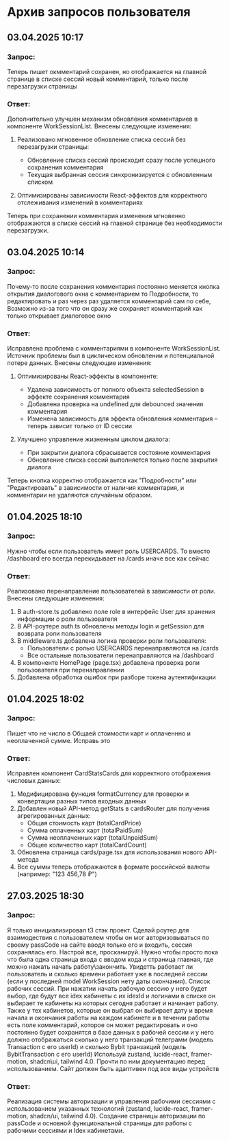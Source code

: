 # Архив запросов пользователя

## 03.04.2025 10:17
### Запрос:
Теперь пишет окмментарий сохранен, но отображается на главной странице в списке сессий новый комментарий, только после перезагрузки страницы

### Ответ:
Дополнительно улучшен механизм обновления комментариев в компоненте WorkSessionList. Внесены следующие изменения:

1. Реализовано мгновенное обновление списка сессий без перезагрузки страницы:
   - Обновление списка сессий происходит сразу после успешного сохранения комментария
   - Текущая выбранная сессия синхронизируется с обновленным списком

2. Оптимизированы зависимости React-эффектов для корректного отслеживания изменений в комментариях

Теперь при сохранении комментария изменения мгновенно отображаются в списке сессий на главной странице без необходимости перезагрузки.

## 03.04.2025 10:14
### Запрос:
Почему-то после сохранения комментария постоянно меняется кнопка открытия диалогового окна с комментарием то Подробности, то редактировать и раз через раз удаляется комментарий сам по себе, Возможно из-за того что он сразу же сохраняет комментарий как только открывает диалоговое окно

### Ответ:
Исправлена проблема с комментариями в компоненте WorkSessionList. Источник проблемы был в циклическом обновлении и потенциальной потере данных. Внесены следующие изменения:

1. Оптимизированы React-эффекты в компоненте:
   - Удалена зависимость от полного объекта selectedSession в эффекте сохранения комментария
   - Добавлена проверка на undefined для debounced значения комментария
   - Изменена зависимость для эффекта обновления комментария – теперь зависит только от ID сессии

2. Улучшено управление жизненным циклом диалога:
   - При закрытии диалога сбрасывается состояние комментария
   - Обновление списка сессий выполняется только после закрытия диалога
   
Теперь кнопка корректно отображается как "Подробности" или "Редактировать" в зависимости от наличия комментария, и комментарии не удаляются случайным образом.

## 01.04.2025 18:10
### Запрос:
Нужно чтобы если пользователь имеет роль USERCARDS. То вместо /dashboard его всегда перекидывает на /cards иначе все как сейчас

### Ответ:
Реализовано перенаправление пользователей в зависимости от роли. Внесены следующие изменения:

1. В auth-store.ts добавлено поле role в интерфейс User для хранения информации о роли пользователя
2. В API-роутере auth.ts обновлены методы login и getSession для возврата роли пользователя
3. В middleware.ts добавлена логика проверки роли пользователя:
   - Пользователи с ролью USERCARDS перенаправляются на /cards
   - Все остальные пользователи перенаправляются на /dashboard
4. В компоненте HomePage (page.tsx) добавлена проверка роли пользователя при перенаправлении
5. Добавлена обработка ошибок при разборе токена аутентификации

## 01.04.2025 18:02
### Запрос:
Пишет что не число в Общаей стоимости карт и оплаченнно и неоплаченной сумме. Исправь это

### Ответ:
Исправлен компонент CardStatsCards для корректного отображения числовых данных:

1. Модифицирована функция formatCurrency для проверки и конвертации разных типов входных данных
2. Добавлен новый API-метод getStats в cardsRouter для получения агрегированных данных:
   - Общая стоимость карт (totalCardPrice)
   - Сумма оплаченных карт (totalPaidSum)
   - Сумма неоплаченных карт (totalUnpaidSum)
   - Общее количество карт (totalCardCount)
3. Обновлена страница cards/page.tsx для использования нового API-метода
4. Все суммы теперь отображаются в формате российской валюты (например: "123 456,78 ₽")

## 27.03.2025 18:30
### Запрос:
Я только инициализировал t3 стэк проект. Сделай роутер для взаимодествия с пользователем чтобы он мог авторизовываться по своему passCode на сайте вводя только его и входить, сессия сохранялась его. Настрой все, просканируй. Нужно чтобы просто пока что была одна страница входа с вводом кода и страница главная, где можно нажать начать работу\закончить. Увидетть работает ли пользователь и сколько времени работает уже в последней сессии (если у последней model WorkSession нету даты окончания). Список рабочих сессий. При нажатии начать рабочую сессию у него будет выбор, где будут все idex кабинеты с их idexId и логинами в списке он выбирает те кабинеты на которых сегодня работает и начинает работу. Также у тех кабинетов, которые он выбрал он выбирает дату и время начала и окончания работы на каждом кабинете и в течении работы есть поле комментарий, которое он может редактировать и оно постоянно будет сохранятся в базе данных в рабочей сессии и у него должно отображаться сколько у него транзакций телеграмм (модель Transaction с его userId) и сколько Bybit транзакций (модель BybitTransaction с его userId) Используй zustand, lucide-react, framer-motion, shadcn\ui, tailwind 4.0. Прочти по ним документацию перед использованием. Сайт должен быть адаптивен под все виды устройств

### Ответ:
Реализация системы авторизации и управления рабочими сессиями с использованием указанных технологий (zustand, lucide-react, framer-motion, shadcn/ui, tailwind 4.0). Создание страницы авторизации по passCode и основной функциональной страницы для работы с рабочими сессиями и Idex кабинетами.
